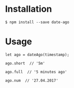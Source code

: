 

# Installation
```
$ npm install --save date-ago
```



# Usage
```
let ago = dateAgo(timestamp);

ago.short  // '5m'

ago.full  // '5 minutes ago'

ago.num  // '27.04.2017'
```
